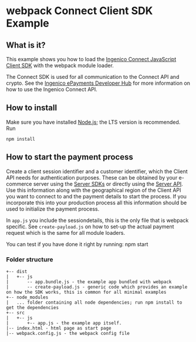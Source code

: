 # webpack Connect Client SDK Example

## What is it?

This example shows you how to load the [Ingenico Connect JavaScript Client SDK](https://github.com/Ingenico-ePayments/connect-sdk-client-js) with the webpack module loader.

The Connect SDK is used for all communication to the Connect API and crypto. See the [Ingenico ePayments Developer Hub](https://epayments.developer-ingenico.com/documentation/sdk/mobile/javascript/) for more information on how to use the Ingenico Connect API.

## How to install

Make sure you have installed [Node.js](https://nodejs.org/en/); the LTS version is recommended. Run

    npm install

## How to start the payment process
Create a client session identifier and a customer identifier, which the Client API needs for authentication purposes.
These can be obtained by your e-commerce server using the [Server SDKs](https://epayments.developer-ingenico.com/documentation/sdk/server/) or directly using the [Server API](https://epayments-api.developer-ingenico.com/s2sapi/v1/). Use this information along with the geographical region of the Client API you want to connect to and the payment details to start the process.
If you incorporate this into your production process all this information should be used to initialize the payment process.

In `app.js` you include the sessiondetails, this is the only file that is webpack specific. See `create-payload.js` on how to set-up the actual payment request which is the same for all module loaders.

You can test if you have done it right by running:
    npm start

### Folder structure

```
+-- dist
|   +-- js
|       -- app.bundle.js - the example app bundled with webpack
|       -- create-payload.js - generic code which provides an example on how the SDK works, this is common for all minimal examples
+-- node_modules
|   ... folder containing all node dependencies; run npm install to get the dependencies
+-- src
|   +-- js
|       +-- app.js - the example app itself.
|-- index.html - html page as start page
|-- webpack.config.js - the webpack config file
```
